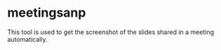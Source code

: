 # meetingsanp
This tool is used to get the screenshot of the slides shared in a meeting automatically.
